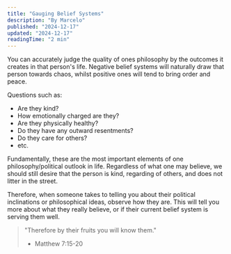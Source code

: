 ```yaml
---
title: "Gauging Belief Systems"
description: "By Marcelo"
published: "2024-12-17"
updated: "2024-12-17"
readingTime: "2 min"
---
```


You can accurately judge the quality of ones philosophy by the outcomes it creates in that person's life. Negative belief systems will naturally draw that person towards chaos, whilst positive ones will tend to bring order and peace.

Questions such as:<br/>
- Are they kind?  
- How emotionally charged are they?  
- Are they physically healthy?  
- Do they have any outward resentments?  
- Do they care for others?  
- etc.

Fundamentally, these are the most important elements of one philosophy/political outlook in life. Regardless of what one may believe, we should still desire that the person is kind, regarding of others, and does not litter in the street.

Therefore, when someone takes to telling you about their political inclinations or philosophical ideas, observe how they are. This will tell you more about what they really believe, or if their current belief system is serving them well.

> "Therefore by their fruits you will know them."
> - Matthew 7:15-20